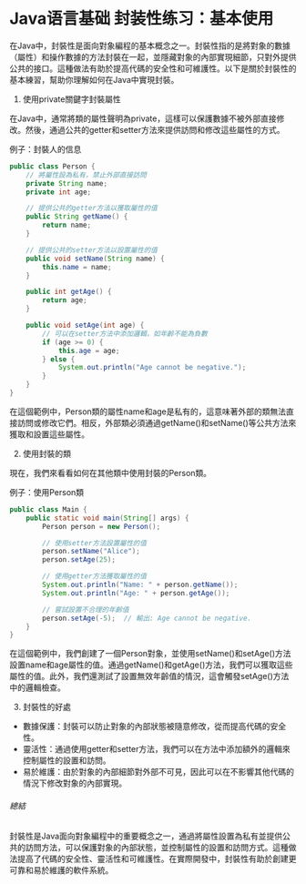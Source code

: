 # Java语言基础 封装性练习：基本使用

在Java中，封裝性是面向對象編程的基本概念之一。封裝性指的是將對象的數據（屬性）和操作數據的方法封裝在一起，並隱藏對象的內部實現細節，只對外提供公共的接口。這種做法有助於提高代碼的安全性和可維護性。以下是關於封裝性的基本練習，幫助你理解如何在Java中實現封裝。

1. 使用private關鍵字封裝屬性

在Java中，通常將類的屬性聲明為private，這樣可以保護數據不被外部直接修改。然後，通過公共的getter和setter方法來提供訪問和修改這些屬性的方式。

例子：封裝人的信息
```java
public class Person {
    // 將屬性設為私有，禁止外部直接訪問
    private String name;
    private int age;

    // 提供公共的getter方法以獲取屬性的值
    public String getName() {
        return name;
    }

    // 提供公共的setter方法以設置屬性的值
    public void setName(String name) {
        this.name = name;
    }

    public int getAge() {
        return age;
    }

    public void setAge(int age) {
        // 可以在setter方法中添加邏輯，如年齡不能為負數
        if (age >= 0) {
            this.age = age;
        } else {
            System.out.println("Age cannot be negative.");
        }
    }
}
```
在這個範例中，Person類的屬性name和age是私有的，這意味著外部的類無法直接訪問或修改它們。相反，外部類必須通過getName()和setName()等公共方法來獲取和設置這些屬性。

2. 使用封裝的類

現在，我們來看看如何在其他類中使用封裝的Person類。

例子：使用Person類
```java
public class Main {
    public static void main(String[] args) {
        Person person = new Person();

        // 使用setter方法設置屬性的值
        person.setName("Alice");
        person.setAge(25);

        // 使用getter方法獲取屬性的值
        System.out.println("Name: " + person.getName());
        System.out.println("Age: " + person.getAge());

        // 嘗試設置不合理的年齡值
        person.setAge(-5);  // 輸出: Age cannot be negative.
    }
}
```
在這個範例中，我們創建了一個Person對象，並使用setName()和setAge()方法設置name和age屬性的值。通過getName()和getAge()方法，我們可以獲取這些屬性的值。此外，我們還測試了設置無效年齡值的情況，這會觸發setAge()方法中的邏輯檢查。

3. 封裝性的好處

- 數據保護：封裝可以防止對象的內部狀態被隨意修改，從而提高代碼的安全性。
- 靈活性：通過使用getter和setter方法，我們可以在方法中添加額外的邏輯來控制屬性的設置和訪問。
- 易於維護：由於對象的內部細節對外部不可見，因此可以在不影響其他代碼的情況下修改對象的內部實現。

###### 總結
封裝性是Java面向對象編程中的重要概念之一，通過將屬性設置為私有並提供公共的訪問方法，可以保護對象的內部狀態，並控制屬性的設置和訪問方式。這種做法提高了代碼的安全性、靈活性和可維護性。在實際開發中，封裝性有助於創建更可靠和易於維護的軟件系統。